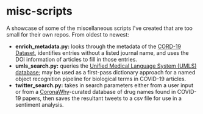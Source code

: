 # misc-scripts
A showcase of some of the miscellaneous scripts I've created that are too small for their own repos. From oldest to newest:

  - **enrich_metadata.py:** looks through the metadata of the [CORD-19 Dataset](https://www.kaggle.com/allen-institute-for-ai/CORD-19-research-challenge), identifies entries without a listed journal name, and uses the DOI information of articles to fill in those entries.
  - **umls_search.py:** queries the [Unified Medical Language System (UMLS) database](https://www.nlm.nih.gov/research/umls/index.html); may be used as a first-pass dictionary approach for a named object recognition pipeline for biological terms in COVID-19 articles.
  - **twitter_search.py:** takes in search parameters either from a user input or from a [CoronaWhy](coronawhy.org)-curated database of drug names found in COVID-19 papers, then saves the resultant tweets to a csv file for use in a sentiment analysis. 
